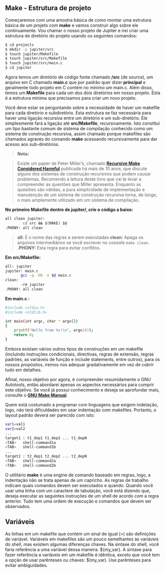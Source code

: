 Make - Estrutura de projeto
--------------------

Começaremos com uma amostra básica de como montar uma estrutura básica de um projeto com **make** e vamos construir algo sobre ele continuamente. Vou chamar o nosso projeto de Jupiter e irei criar uma estrutura de diretório do projeto usando os seguintes comandos:

```bash
$ cd projects
$ mkdir -p jupiter/src
$ touch jupiter/Makefile
$ touch jupiter/src/Makefile
$ touch jupiter/src/main.c
$ cd jupiter
```

Agora temos um diretório de código fonte chamado **/src** (de source), um arquivo em C chamado **main.c** que por padrão quer dizer **principal** e geralmente todo projeto em C contém no mínimo um main.c. Além disso, temos um **Makefile** para cada um dos dois diretórios em nosso projeto. Esta é a estrutura mínima que precisamos para criar um novo projeto. 

Você deve estar se perguntando sobre a necessidade de haver um makefile para cada diretório e subdiretório. Esta estrutura se faz necessária para haver uma ligação recursiva entre um diretório e um sub-diretório. Ele simplesmente fará a ligação até **src/Makefile**, recursivamente. Isto constitui um tipo bastante comum de sistema de compilação conhecido como um sistema de construção recursiva, assim chamado porque makefiles são chamados agravés do comando **make** acessando recursivamente para dar acesso aos sub-diretórios.

> **Nota:**

> Existe um paper de Peter Miller’s, chamado  **[Recursive Make Considered Harmful](http://aegis.sourceforge.net/auug97.pdf)**  publicada há mais de 10 anos, que discute alguns dos sistemas de construção recursivos que podem causar problemas. Recomendo a leitura deste livro que vai te levar a compreender as questões que Miller apresenta. Enquanto as questões são válidas, a pura simplicidade de implementação e manutenção de um sistema de construção recursiva torna, de longe, o mais amplamente utilizado em um sistema de compilação.

**No primeiro Makefile dentro de jupiter/, crie o código a baixo:**

```bash
all clean jupiter:
		cd src && $(MAKE) $@
.PHONY: all clean
```
> **all:** É o nome das regras a serem executadas
> **clean:** Apaga os arquivos intermediários se você escrever no console ```make clean```.
> **.PHONY:** Esta regra para evitar conflitos. 

**Em src/Makefile:**

```bash
all: jupiter
jupiter: main.c
	   gcc -g -O0 -o $@ main.c
clean:
	   -rm jupiter
.PHONY: all clean
```

**Em main.c :**

```bash
#include <stdio.h>
#include <stdlib.h>

int main(int argc, char * argv[])
{
	printf("Hello from %s!\n", argv[0]);
	return 0;
}
```

Embora existam vários outros tipos de construções em um makefile (incluindo instruções condicionais, directivas, regras de extensão, regras padrões, as variáveis de função e include statements, entre outros), para os nossos propósitos, iremos nos adequar gradativamente em vez de cobrir tudo em detalhes.

Afinal, nosso objetivo por agora, é compreender resumidamente o GNU Autotools, então abordarei apenas os aspectos necessários para cumprir este objetivo. Se você já possui conhecimento e deseja se aprofundar mais, consulte o **[GNU Make Manual](http://www.gnu.org/software/make/manual/make.html)**. 

Quem está costumado a programar com linguagens que exigem indetação, logo, não terá dificuldades em usar indentação com makefiles. Portanto, o layout padrão deverá ser parecido com isto:

```bash
var1=val1
var2=val2
...
target1 : t1_dep1 t1_dep2 ... t1_depN
<TAB>	shell-command1a
<TAB>	shell-command1b
...
target2 : t2_dep1 t2_dep2 ... t2_depN
<TAB>	shell-command2a
<TAB>	shell-command2b 
```
O utilitário **make** é uma engine de comando baseado em regras, logo, a indentação não se trata apenas de um capricho. As regras de trabalho indicam quais comandos devem ser executados e quando. Quando você usar uma linha com um caractere de tabulação, você está dizendo que, deseja executar as seguintes instruções de um shell de acordo com a regra anterior. Tudo tem uma ordem de execução e comandos que devem ser observados.

Variáveis
---------

As linhas em um makefile que contém um sinal de igual (=) são definições de variável. Variáveis em makefiles são um pouco semelhantes às variáveis do shell, mas existem algumas diferenças chaves. Na sintaxe do shell, você faria referência a uma variável dessa maneira: ${my_var}. A sintaxe para fazer referência a variáveis em um makefile é idêntica, exceto que você tem a opção de usar parênteses ou chaves: $(my_var). Use parênteses para evitar ambiguidades.


